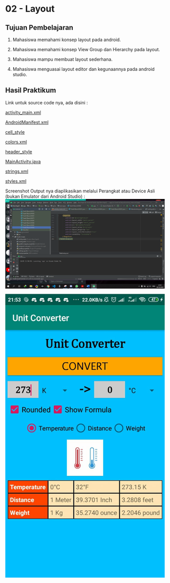 # 02 - Layout

## Tujuan Pembelajaran

1.	Mahasiswa memahami konsep layout pada android.

2.	Mahasiswa memahami konsep View Group dan Hierarchy pada layout.

3.	Mahasiswa mampu membuat layout
sederhana.

4.  Mahasiswa menguasai layout editor dan kegunaannya pada android studio.

## Hasil Praktikum
Link untuk source code nya, ada disini :

[activity_main.xml](../../src/02_layout/ForAPLAS/activity_main.xml)

[AndroidManifest.xml](../../src/02_layout/ForAPLAS/AndroidManifest.xml)

[cell_style](../../src/02_layout/ForAPLAS/cell_style.xml)

[colors.xml](../../src/02_layout/ForAPLAS/colors.xml)

[header_style](../../src/02_layout/ForAPLAS/header_style.xml)

[MainActivity.java](../../src/02_layout/ForAPLAS/MainActivity.java)

[strings.xml](../../src/02_layout/ForAPLAS/strings.xml)

[styles.xml](../../src/02_layout/ForAPLAS/styles.xml)

Screenshot Output nya diaplikasikan melalui Perangkat atau Device Asli (bukan Emulator dari Android Studio) :
![Screenshot1](img/AndroidAppTest1.png)

![Screenshot2](img/AndroidAppTest2.jpeg)